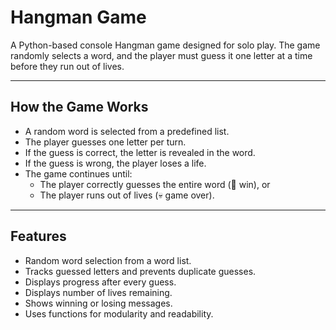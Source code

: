# Hangman Game 

A Python-based console Hangman game designed for solo play. The game randomly selects a word, and the player must guess it one letter at a time before they run out of lives.

---

## How the Game Works

- A random word is selected from a predefined list.
- The player guesses one letter per turn.
- If the guess is correct, the letter is revealed in the word.
- If the guess is wrong, the player loses a life.
- The game continues until:
  - The player correctly guesses the entire word (🎉 win), or
  - The player runs out of lives (💀 game over).

---

## Features

- Random word selection from a word list.
- Tracks guessed letters and prevents duplicate guesses.
- Displays progress after every guess.
- Displays number of lives remaining.
- Shows winning or losing messages.
- Uses functions for modularity and readability.

